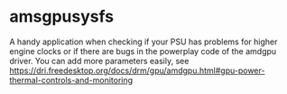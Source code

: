 # amsgpusysfs

A handy application when checking if your PSU has problems for higher engine clocks or if there are bugs in the powerplay code of the amdgpu driver. You can add more parameters easily, see https://dri.freedesktop.org/docs/drm/gpu/amdgpu.html#gpu-power-thermal-controls-and-monitoring

